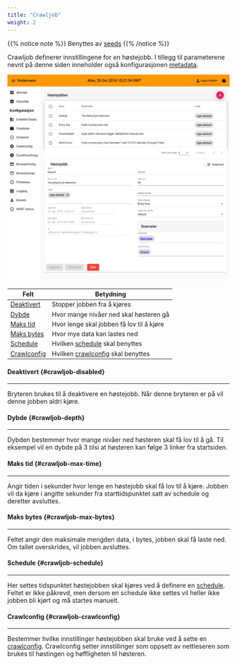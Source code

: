 ```yaml
---
title: "Crawljob"
weight: 2
---
```


{{% notice note %}}
Benyttes av [seeds](../entities-and-seeds#seeds)
{{% /notice %}}


Crawljob definerer innstillingene for en høstejobb. I tillegg til parameterene nevnt på denne siden 
inneholder også konfigurasjonen [metadata](../#veidemann-meta).

![crawljob overview](static/images/veidemann_dashboard_crawljob_overview.png)  


Felt                                | Betydning
------------------------------------|------------------------------------------
[Deaktivert](#crawljob-disabled)    | Stopper jobben fra å kjøres
[Dybde](#crawljob-depth)            | Hvor mange nivåer ned skal høsteren gå
[Maks tid](#crawljob-max-time)      | Hvor lenge skal jobben få lov til å kjøre
[Maks bytes](#crawljob-max-bytes)   | Hvor mye data kan lastes ned
[Schedule](#crawljob-schedule)      | Hvilken [schedule](../schedule) skal benyttes
[Crawlconfig](#crawljob-crawlconfig)| Hvilken [crawlconfig](../crawlconfig) skal benyttes  


#### Deaktivert {#crawljob-disabled}
--------------------------------------
Bryteren brukes til å deaktivere en høstejobb. Når denne bryteren er på vil denne jobben aldri kjøre.

#### Dybde {#crawljob-depth}
----------------------------
Dybden bestemmer hvor mange nivåer ned høsteren skal få lov til å gå. Til eksempel vil en dybde på 3 tilsi at høsteren
kan følge 3 linker fra startsiden.

#### Maks tid {#crawljob-max-time}
----------------------------------  
Angir tiden i sekunder hvor lenge en høstejobb skal få lov til å kjøre.
Jobben vil da kjøre i angitte sekunder fra starttidspunktet satt av schedule og deretter avsluttes.

#### Maks bytes {#crawljob-max-bytes}
-------------------------------------  
Feltet angir den maksimale mengden data, i bytes, jobben skal få laste ned. Om tallet overskrides, vil jobben avsluttes. 


#### Schedule {#crawljob-schedule}
----------------------------------  
Her settes tidspunktet høstejobben skal kjøres ved å definere en [schedule](../schedule).
Feltet er ikke påkrevd, men dersom en schedule ikke settes vil heller ikke jobben bli kjørt og må
startes manuelt.


#### Crawlconfig {#crawljob-crawlconfig}
----------------------------------------
Bestemmer hvilke innstillinger høstejobben skal bruke ved å sette en [crawlconfig](../crawlconfig).
Crawlconfig setter innstillinger som oppsett av nettleseren som brukes til høstingen og høffligheten til høsteren.